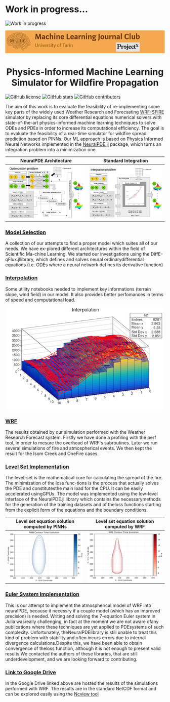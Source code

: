 # Work in progress...

 <img src="https://www.provincia.vicenza.it/immagini/work_in_porgress_.jpg/image" alt="Work in progress" width="200" height="200"> 
 


![Logo](/Support_Materials/Assets/Logo_MLJC.png)

<h1 align="center">
  Physics-Informed Machine Learning Simulator for Wildfire Propagation
</h1>

[![GitHub license](https://img.shields.io/github/license/Naereen/StrapDown.js.svg)](https://github.com/MachineLearningJournalClub/MLJC-UniTo-ProjectX-2020-public/blob/rel2/LICENSE.md)
[![GitHub stars](https://img.shields.io/github/stars/Naereen/StrapDown.js.svg?style=social&label=Star&maxAge=2592000)](https://github.com/MachineLearningJournalClub/MLJC-UniTo-ProjectX-2020-public)
[![GitHub contributors](https://img.shields.io/github/contributors/Naereen/StrapDown.js.svg)](https://github.com/MachineLearningJournalClub/MLJC-UniTo-ProjectX-2020-public)

The aim of this work is to evaluate the feasibility of re-implementing some key parts of the widely used Weather Research and Forecasting [WRF-SFIRE](https://github.com/openwfm/WRF-SFIRE) simulator by replacing its core differential equations numerical solvers with state-of-the-art physics-informed machine learning techniques to solve ODEs and PDEs in order to increase its computational efficiency. The goal is to evaluate the feasibility of a real-time simulator for wildfire spread prediction based on PINNs. Our ML approach is based on Physics Informed Neural Networks implemented in the [NeuralPDE.jl](https://github.com/SciML/NeuralPDE.jl) package, which turns an integration problem into a minimization one.  

NeuralPDE Architecture                           |  Standard Integration
:-----------------------------------------------:|:-------------------------:
![](/Support_Materials/Assets/architecture.png)  |  ![](/Support_Materials/Assets/integration.png)



### [Model Selection](/Model_Selection)
A collection of our attempts to find a proper model which suites all of our needs. We have ex-plored different architectures within the field of Scientific Ma-chine Learning.  We started our investigations using the DiffE-qFlux.jllibrary, which defines and solves neural ordinarydifferential equations (i.e. ODEs where a neural network defines its derivative function)

### [Interpolation](/BC_Interpolation)
Some utility notebooks needed to implement key informations (terrain slope, wind field) in our model. It also provides better perfomances in terms of speed and computational load.
<p align="center" width="200">
  <img src="/Support_Materials/Assets/interpolation.png">
</p>

### [WRF](/WRF)
The results obtained by our simulation performed with the Weather Research Forecast system. Firstly we have done a profiling with the perf tool, in order to mesure the overhead of WRF's subroutines. Later we run several simulations of fire and atmospherical events. We then kept the result for the Isom Creek and OneFire cases.

### [Level Set Implementation](/Level_Set_Implementation)
The level-set is the mathematical core for calculating the spread of the fire.  The minimization of the loss func-tions is the process that actually solves the PDE and constitutesthe  main  load  for  the  CPU.  It  can  be  easily  accelerated  usingGPUs. The  model  was  implemented  using  the  low-level  interface of   the NeuralPDE.jl library which contains the necessarymethods for the generation of the training datasets and of theloss functions starting from the explicit form of the equations and the boundary conditions.


Level set equation solution computed by PINNs                           |  Level set equation solution computed by WRF
:-----------------------------------------------:|:-------------------------:
![](/Visualizations/Level%20set%20quantitative/One%20Fire/D3_PDF/contour_pinn_one_fire_evolution.png)  |  ![](Visualizations/WRF/Time%20evolution/contour_wrf_one_fire_evolution.png)


### [Euler System Implementation](/Euler_System_Implementation)
This is our attempt to implement the atmospherical model of WRF into neuralPDE, because it necessry if a couple model (which has an improved precision) is needed. Writing and solving the 7-equation Euler system in Julia wasreally challenging,  in fact at the moment we are not aware ofany publications where these techniques are yet applied to PDEsystems of such complexity.  Unfortunately, theNeuralPDElibrary is still unable to treat this kind of problem with stability,and often incurs errors due to internal divergence calculations.Despite  this,  we  have  been  able  to  obtain  convergence  of  theloss function, although it is not enough to present valid results.We contacted the authors of these libraries, that are still underdevelopment, and we are looking forward to contributing.

### [Link to Google Drive](https://drive.google.com/drive/folders/1wUCKUyVwC0Pf-e9WlLiqOxRLF0or2D0U)
In the Google Drive linked above are hosted the results of the simulations performed with WRF. The results are in the standard NetCDF format and can be explored easily using the [Ncview tool](http://meteora.ucsd.edu/~pierce/ncview_home_page.html)





